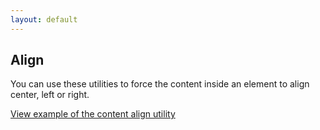 ```yaml
---
layout: default
---
```


## Align

You can use these utilities to force the content inside an element to align center, left or right.

<a href="/examples/utilities/align/"
    class="js-example">
View example of the content align utility
</a>

